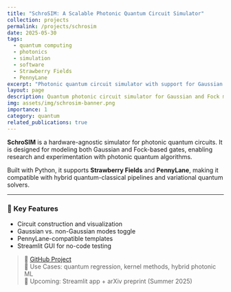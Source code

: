 ```yaml
---
title: "SchroSIM: A Scalable Photonic Quantum Circuit Simulator"
collection: projects
permalink: /projects/schrosim
date: 2025-05-30
tags:
  - quantum computing
  - photonics
  - simulation
  - software
  - Strawberry Fields
  - PennyLane
excerpt: "Photonic quantum circuit simulator with support for Gaussian and Fock models."
layout: page
description: Quantum photonic circuit simulator for Gaussian and Fock modes using Python and PennyLane/Strawberry Fields
img: assets/img/schrosim-banner.png
importance: 1
category: quantum
related_publications: true
---
```


**SchroSIM** is a hardware-agnostic simulator for photonic quantum circuits. It is designed for modeling both Gaussian and Fock-based gates, enabling research and experimentation with photonic quantum algorithms.

Built with Python, it supports **Strawberry Fields** and **PennyLane**, making it compatible with hybrid quantum-classical pipelines and variational quantum solvers.

---

### 🔧 Key Features
- Circuit construction and visualization
- Gaussian vs. non-Gaussian modes toggle
- PennyLane-compatible templates
- Streamlit GUI for no-code testing

> 🧪 [GitHub Project](https://github.com/DennisWayo/SchroSIM)  
> 🧠 Use Cases: quantum regression, kernel methods, hybrid photonic ML  
> 📢 Upcoming: Streamlit app + arXiv preprint (Summer 2025)
